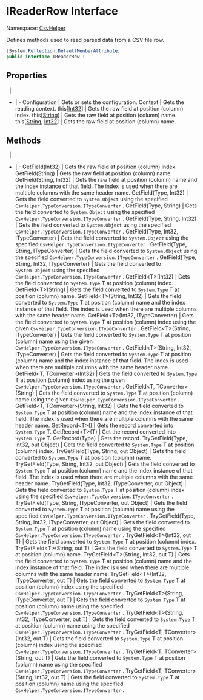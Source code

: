 # IReaderRow Interface

Namespace: [CsvHelper](/api/CsvHelper)

Defines methods used to read parsed data from a CSV file row.

```cs
[System.Reflection.DefaultMemberAttribute]
public interface IReaderRow : 
```

## Properties
&nbsp; | &nbsp;
- | -
Configuration | Gets or sets the configuration.
Context | Gets the reading context.
this[[Int32](https://docs.microsoft.com/en-us/dotnet/api/system.int32)] | Gets the raw field at position (column) index.
this[[String](https://docs.microsoft.com/en-us/dotnet/api/system.string)] | Gets the raw field at position (column) name.
this[[String](https://docs.microsoft.com/en-us/dotnet/api/system.string), [Int32](https://docs.microsoft.com/en-us/dotnet/api/system.int32)] | Gets the raw field at position (column) name.

## Methods
&nbsp; | &nbsp;
- | -
GetField(Int32) | Gets the raw field at position (column) index.
GetField(String) | Gets the raw field at position (column) name.
GetField(String, Int32) | Gets the raw field at position (column) name and the index instance of that field. The index is used when there are multiple columns with the same header name.
GetField(Type, Int32) | Gets the field converted to ``System.Object`` using the specified ``CsvHelper.TypeConversion.ITypeConverter`` .
GetField(Type, String) | Gets the field converted to ``System.Object`` using the specified ``CsvHelper.TypeConversion.ITypeConverter`` .
GetField(Type, String, Int32) | Gets the field converted to ``System.Object`` using the specified ``CsvHelper.TypeConversion.ITypeConverter`` .
GetField(Type, Int32, ITypeConverter) | Gets the field converted to ``System.Object`` using the specified ``CsvHelper.TypeConversion.ITypeConverter`` .
GetField(Type, String, ITypeConverter) | Gets the field converted to ``System.Object`` using the specified ``CsvHelper.TypeConversion.ITypeConverter`` .
GetField(Type, String, Int32, ITypeConverter) | Gets the field converted to ``System.Object`` using the specified ``CsvHelper.TypeConversion.ITypeConverter`` .
GetField&lt;T&gt;(Int32) | Gets the field converted to ``System.Type`` T at position (column) index.
GetField&lt;T&gt;(String) | Gets the field converted to ``System.Type`` T at position (column) name.
GetField&lt;T&gt;(String, Int32) | Gets the field converted to ``System.Type`` T at position (column) name and the index instance of that field. The index is used when there are multiple columns with the same header name.
GetField&lt;T&gt;(Int32, ITypeConverter) | Gets the field converted to ``System.Type`` T at position (column) index using the given ``CsvHelper.TypeConversion.ITypeConverter`` .
GetField&lt;T&gt;(String, ITypeConverter) | Gets the field converted to ``System.Type`` T at position (column) name using the given ``CsvHelper.TypeConversion.ITypeConverter`` .
GetField&lt;T&gt;(String, Int32, ITypeConverter) | Gets the field converted to ``System.Type`` T at position (column) name and the index instance of that field. The index is used when there are multiple columns with the same header name.
GetField&lt;T, TConverter&gt;(Int32) | Gets the field converted to ``System.Type`` T at position (column) index using the given ``CsvHelper.TypeConversion.ITypeConverter`` .
GetField&lt;T, TConverter&gt;(String) | Gets the field converted to ``System.Type`` T at position (column) name using the given ``CsvHelper.TypeConversion.ITypeConverter`` .
GetField&lt;T, TConverter&gt;(String, Int32) | Gets the field converted to ``System.Type`` T at position (column) name and the index instance of that field. The index is used when there are multiple columns with the same header name.
GetRecord&lt;T&gt;() | Gets the record converted into ``System.Type`` T.
GetRecord&lt;T&gt;(T) | Get the record converted into ``System.Type`` T.
GetRecord(Type) | Gets the record.
TryGetField(Type, Int32, out Object) | Gets the field converted to ``System.Type`` T at position (column) index.
TryGetField(Type, String, out Object) | Gets the field converted to ``System.Type`` T at position (column) name.
TryGetField(Type, String, Int32, out Object) | Gets the field converted to ``System.Type`` T at position (column) name and the index instance of that field. The index is used when there are multiple columns with the same header name.
TryGetField(Type, Int32, ITypeConverter, out Object) | Gets the field converted to ``System.Type`` T at position (column) index using the specified ``CsvHelper.TypeConversion.ITypeConverter`` .
TryGetField(Type, String, ITypeConverter, out Object) | Gets the field converted to ``System.Type`` T at position (column) name using the specified ``CsvHelper.TypeConversion.ITypeConverter`` .
TryGetField(Type, String, Int32, ITypeConverter, out Object) | Gets the field converted to ``System.Type`` T at position (column) name using the specified ``CsvHelper.TypeConversion.ITypeConverter`` .
TryGetField&lt;T&gt;(Int32, out T) | Gets the field converted to ``System.Type`` T at position (column) index.
TryGetField&lt;T&gt;(String, out T) | Gets the field converted to ``System.Type`` T at position (column) name.
TryGetField&lt;T&gt;(String, Int32, out T) | Gets the field converted to ``System.Type`` T at position (column) name and the index instance of that field. The index is used when there are multiple columns with the same header name.
TryGetField&lt;T&gt;(Int32, ITypeConverter, out T) | Gets the field converted to ``System.Type`` T at position (column) index using the specified ``CsvHelper.TypeConversion.ITypeConverter`` .
TryGetField&lt;T&gt;(String, ITypeConverter, out T) | Gets the field converted to ``System.Type`` T at position (column) name using the specified ``CsvHelper.TypeConversion.ITypeConverter`` .
TryGetField&lt;T&gt;(String, Int32, ITypeConverter, out T) | Gets the field converted to ``System.Type`` T at position (column) name using the specified ``CsvHelper.TypeConversion.ITypeConverter`` .
TryGetField&lt;T, TConverter&gt;(Int32, out T) | Gets the field converted to ``System.Type`` T at position (column) index using the specified ``CsvHelper.TypeConversion.ITypeConverter`` .
TryGetField&lt;T, TConverter&gt;(String, out T) | Gets the field converted to ``System.Type`` T at position (column) name using the specified ``CsvHelper.TypeConversion.ITypeConverter`` .
TryGetField&lt;T, TConverter&gt;(String, Int32, out T) | Gets the field converted to ``System.Type`` T at position (column) name using the specified ``CsvHelper.TypeConversion.ITypeConverter`` .
